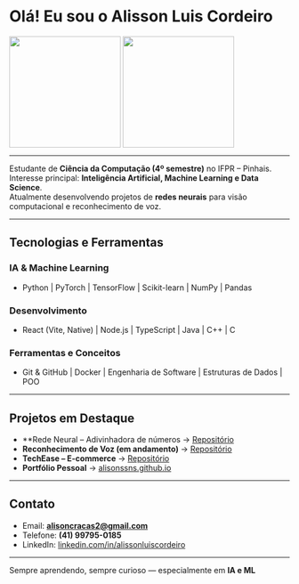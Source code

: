# Olá! Eu sou o Alisson Luis Cordeiro

<picture>
  <img height=200 align="center" src="https://github-readme-stats.vercel.app/api?username=alisonssns&card_width=370&exclude_repo=Site-E-Commerce-TCC,To-do-list" />
</picture>
<picture>
    <img height=200 align="center" src="https://github-readme-stats.vercel.app/api/top-langs?username=alisonssns&layout=compact&langs_count=8&card_width=300&exclude_repo=Site-E-Commerce-TCC,To-do-list"/>

</picture>

---

Estudante de **Ciência da Computação (4º semestre)** no IFPR – Pinhais.  
Interesse principal: **Inteligência Artificial, Machine Learning e Data Science**.  
Atualmente desenvolvendo projetos de **redes neurais** para visão computacional e reconhecimento de voz.  

---

## Tecnologias e Ferramentas

### IA & Machine Learning
- Python | PyTorch | TensorFlow | Scikit-learn | NumPy | Pandas

### Desenvolvimento
- React (Vite, Native) | Node.js | TypeScript | Java | C++ | C

### Ferramentas e Conceitos
- Git & GitHub | Docker | Engenharia de Software | Estruturas de Dados | POO

---

## Projetos em Destaque
- **Rede Neural – Adivinhadora de números → [Repositório]([link](https://github.com/alisonssns/DigitGuess))  
- **Reconhecimento de Voz (em andamento)** → [Repositório]([link](https://github.com/alisonssns/voice-recognition-ia))  
- **TechEase – E-commerce** → [Repositório]([link](https://github.com/alisonssns/TechEase))  
- **Portfólio Pessoal** → [alisonssns.github.io](https://alisonssns.github.io)

---

## Contato
- Email: **alisoncracas2@gmail.com**  
- Telefone: **(41) 99795-0185**  
- LinkedIn: [linkedin.com/in/alissonluiscordeiro](https://www.linkedin.com/in/alissonluiscordeiro/)  

---
Sempre aprendendo, sempre curioso — especialmente em **IA e ML**
